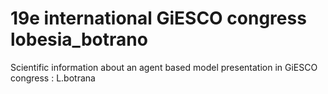 # 19e international GiESCO congress lobesia_botrano
Scientific information about an agent based model presentation in GiESCO congress : L.botrana

